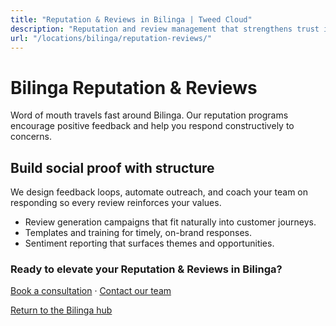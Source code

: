```yaml
---
title: "Reputation & Reviews in Bilinga | Tweed Cloud"
description: "Reputation and review management that strengthens trust in Bilinga."
url: "/locations/bilinga/reputation-reviews/"
---
```


# Bilinga Reputation & Reviews

Word of mouth travels fast around Bilinga. Our reputation programs encourage positive feedback and help you respond constructively to concerns.

## Build social proof with structure

We design feedback loops, automate outreach, and coach your team on responding so every review reinforces your values.

- Review generation campaigns that fit naturally into customer journeys.
- Templates and training for timely, on-brand responses.
- Sentiment reporting that surfaces themes and opportunities.

### Ready to elevate your Reputation & Reviews in Bilinga?

[Book a consultation](/consultation/) · [Contact our team](/contact/)

[Return to the Bilinga hub](/locations/bilinga/)
